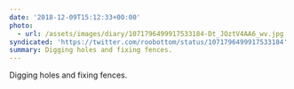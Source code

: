 ```yaml
---
date: '2018-12-09T15:12:33+00:00'
photo:
  - url: /assets/images/diary/1071796499917533184-Dt_JOztV4AA6_wv.jpg
syndicated: 'https://twitter.com/roobottom/status/1071796499917533184'
summary: Digging holes and fixing fences.
---
```

Digging holes and fixing fences. 

